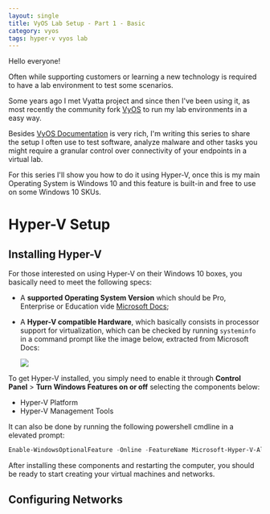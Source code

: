 ```yaml
---
layout: single
title: VyOS Lab Setup - Part 1 - Basic
category: vyos
tags: hyper-v vyos lab
---
```


Hello everyone!

Often while supporting customers or learning a new technology is required to have a lab environment to test some scenarios.

Some years ago I met Vyatta project and since then I've been using it, as most recently the community fork [VyOS](https://vyos.io/) to run my lab environments in a easy way. 

Besides [VyOS Documentation](https://docs.vyos.io/en/latest/index.html) is very rich, I'm writing this series to share the setup I often use to test software, analyze malware and other tasks you might require a granular control over connectivity of your endpoints in a virtual lab.

For this series I'll show you how to do it using Hyper-V, once this is my main Operating System is Windows 10 and this feature is built-in and free to use on some Windows 10 SKUs.

# Hyper-V Setup
## Installing Hyper-V

For those interested on using Hyper-V on their Windows 10 boxes, you basically need to meet the following specs:

- A **supported Operating System Version** which should be Pro, Enterprise or Education vide [Microsoft Docs](https://docs.microsoft.com/en-us/virtualization/hyper-v-on-windows/reference/hyper-v-requirements);

- A **Hyper-V compatible Hardware**, which basically consists in processor support for virtualization, which can be checked by running `systeminfo` in a command prompt like the image below, extracted from Microsoft Docs:
  
  ![](C:\Repositories\DaviCruz\blog\assets\images\2020-12-19-vyos-lab-setup-part-1-basics\systeminfo-upd-1608406448646-1608406723692.png)



To get Hyper-V installed, you simply need to enable it through **Control Panel** > **Turn Windows Features on or off** selecting the components below:

- Hyper-V Platform
- Hyper-V Management Tools

It can also be done by running the following powershell cmdline in a elevated prompt:

```powershell
Enable-WindowsOptionalFeature -Online -FeatureName Microsoft-Hyper-V-All
```

After installing these components and restarting the computer, you should be ready to start creating your virtual machines and networks.

## Configuring Networks

